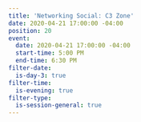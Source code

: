 ```yaml
---
title: 'Networking Social: C3 Zone'
date: 2020-04-21 17:00:00 -04:00
position: 20
event:
  date: 2020-04-21 17:00:00 -04:00
  start-time: 5:00 PM
  end-time: 6:30 PM
filter-date:
  is-day-3: true
filter-time:
  is-evening: true
filter-type:
  is-session-general: true
---
```


